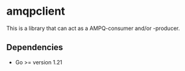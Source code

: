 # amqpclient

This is a library that can act as a AMPQ-consumer and/or -producer.

## Dependencies
- Go >= version 1.21

